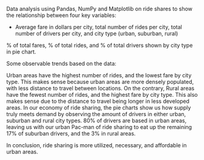 
Data analysis using Pandas, NumPy and Matplotlib on ride shares to show the relationship between four key variables:

* Average fare in dollars per city, total number of rides per city, total number of drivers per city, and city type (urban, suburban, rural)

% of total fares, % of total rides, and % of total drivers shown by city type in pie chart.


Some observable trends based on the data:

Urban areas have the highest number of rides, and the lowest fare by city type. This makes sense because urban areas are more densely populated, with less distance to travel between locations. On the contrary, Rural areas have the fewest number of rides, and the highest fare by city type. This also makes sense due to the distance to travel being longer in less developed areas. In our economy of ride sharing, the pie charts show us how supply truly meets demand by observing the amount of drivers in either urban, suburban and rural city types. 80% of drivers are based in urban areas, leaving us with our urban Pac-man of ride sharing to eat up the remaining 17% of suburban drivers, and the 3% in rural areas. 

In conclusion, ride sharing is more utilized, necessary, and affordable in urban areas.

